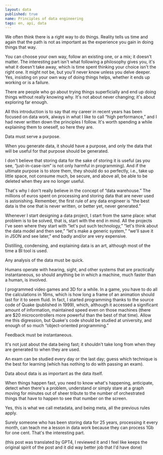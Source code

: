 ```yaml
---
layout: data
published: true
name: Principles of data engineering
tags: en, api, data
---
```


We often think there is a right way to do things. Reality tells us time and again that the path is not as important as the experience you gain in doing things that way.

You can choose your own way, follow an existing one, or a mix; it doesn't matter. The interesting part isn't what following a philosophy gives you, it's what it doesn't take away, which is time spent thinking your choice isn't the right one. It might not be, but you'll never know unless you delve deeper. Yes, insisting on your own way of doing things helps, whether it ends up working or is a failure.

There are people who go about trying things superficially and end up doing things without really knowing why. It's not about never changing; it's about exploring far enough.

All this introduction is to say that my career in recent years has been focused on data work, always in what I like to call “high performance,” and I had never written down the principles I follow. It's worth spending a while explaining them to oneself, so here they are.

Data must serve a purpose.

When you generate data, it should have a purpose, and only the data that will be useful for that purpose should be generated.

I don't believe that storing data for the sake of storing it is useful (as you see, “just-in-case-ism” is not only harmful in programming). And if the ultimate purpose is to store them, they should do so perfectly, i.e., take up little space, not consume much, be secure, and above all, be able to be deleted when they are no longer useful.

That's why I don't really believe in the concept of “data warehouse.” The millions of euros spent on processing and storing data that are never used is astonishing. Remember, the first rule of any data engineer is “the best data is the one that is never written, or better yet, never generated.”

Whenever I start designing a data project, I start from the same place: what problem is to be solved, that is, start with the end in mind. All the projects I've seen where they start with “let's put such technology,” “let's think about the data model and then see,” “let's make a generic system,” “we'll save it in JSON and see later,” end badly and/or are very expensive.

Distilling, condensing, and explaining data is an art, although most of the time a BI tool is used.

Any analysis of the data must be quick.

Humans operate with hearing, sight, and other systems that are practically instantaneous, so should anything be in which a machine, much faster than a human, is involved.

I programmed video games and 3D for a while. In a game, you have to do all the calculations in 16ms, which is how long a frame of an animation should last for it to seem fluid. In fact, I started programming thanks to the source code of Quake (published in 1999), which, although it accessed a significant amount of information, maintained speed even on those machines (there are $20 microcontrollers more powerful than the best of that time). Allow me this digression, but Quake's code should be studied at university, and enough of so much “object-oriented programming.”

Feedback must be instantaneous.

It's not just about the data being fast; it shouldn't take long from when they are generated to when they are used.

An exam can be studied every day or the last day; guess which technique is the best for learning (which has nothing to do with passing an exam).

Data about data is as important as the data itself.

When things happen fast, you need to know what's happening, anticipate, detect when there's a problem, understand or simply stare at a graph moving for minutes out of sheer tribute to the number of orchestrated things that have to happen to see that number on the screen.

Yes, this is what we call metadata, and being meta, all the previous rules apply.

Surely someone who has been storing data for 25 years, processing it every month, can teach me a lesson in data work because they can process 1Gb for one cent. That's the interesting part.


(this post was translated by GPT4, I reviewed it and I feel like keeps the original spirit of the post and it did way better job that I'd have done)